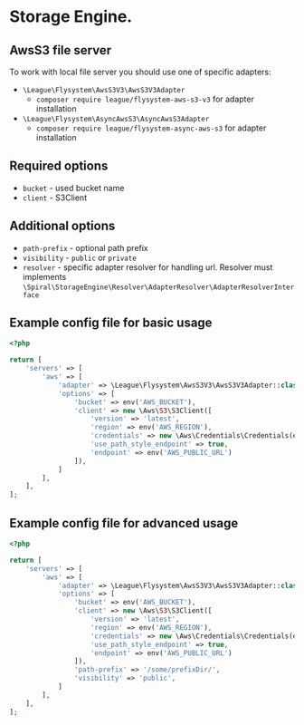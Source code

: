 Storage Engine. 
========

AwsS3 file server
-------
To work with local file server you should use one of specific adapters:
- `\League\Flysystem\AwsS3V3\AwsS3V3Adapter`
  * `composer require league/flysystem-aws-s3-v3` for adapter installation
- `\League\Flysystem\AsyncAwsS3\AsyncAwsS3Adapter`
  * `composer require league/flysystem-async-aws-s3` for adapter installation

## Required options
- `bucket` - used bucket name
- `client` - S3Client 

## Additional options
- `path-prefix` - optional path prefix
- `visibility` - `public` or `private`
- `resolver` - specific adapter resolver for handling url. Resolver must implements `\Spiral\StorageEngine\Resolver\AdapterResolver\AdapterResolverInterface`

## Example config file for basic usage
```php
<?php

return [
    'servers' => [
        'aws' => [
            'adapter' => \League\Flysystem\AwsS3V3\AwsS3V3Adapter::class,
            'options' => [
                'bucket' => env('AWS_BUCKET'),
                'client' => new \Aws\S3\S3Client([
                    'version' => 'latest',
                    'region' => env('AWS_REGION'),
                    'credentials' => new \Aws\Credentials\Credentials(env('AWS_KEY'), env('AWS_SECRET')),
                    'use_path_style_endpoint' => true,
                    'endpoint' => env('AWS_PUBLIC_URL')
                ]),
            ]
        ],
    ],
];
```

## Example config file for advanced usage
```php
<?php

return [
    'servers' => [
        'aws' => [
            'adapter' => \League\Flysystem\AwsS3V3\AwsS3V3Adapter::class,
            'options' => [
                'bucket' => env('AWS_BUCKET'),
                'client' => new \Aws\S3\S3Client([
                    'version' => 'latest',
                    'region' => env('AWS_REGION'),
                    'credentials' => new \Aws\Credentials\Credentials(env('AWS_KEY'), env('AWS_SECRET')),
                    'use_path_style_endpoint' => true,
                    'endpoint' => env('AWS_PUBLIC_URL')
                ]),
                'path-prefix' => '/some/prefixDir/',
                'visibility' => 'public',
            ]
        ],
    ],
];
```
